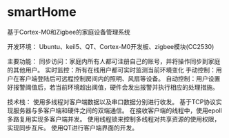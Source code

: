 # smartHome
基于Cortex-M0和Zigbee的家庭设备管理系统

开发环境：
  Ubuntu、keil5、QT、Cortex-M0开发板、zigbee模块(CC2530)
  
主要功能：
  同步访问：家庭内所有人都可注册自己的账号，并将操作同步到家庭的其他用户。
  实时监控：所有在线用户都可实时监测当前环境变化
  手动控制：用户在客户端登陆后可远程控制房间内的照明、风扇等设备。
  自动控制：用户设置好报警阈值后，若当前环境超出阈值，硬件会发出报警并执行相应的处理措施。
  
技术栈：
  使用多线程对客户端数据以及串口数据分别进行收发。
  基于TCP协议实现服务器与多客户端和硬件之间的双端通信。
  在接收客户端的线程中，使用epoll多路复用实现多客户端并发。
  使用线程锁来控制多线程对共享资源的使用权限，实现同步互斥。
  使用QT进行客户端界面的开发。
